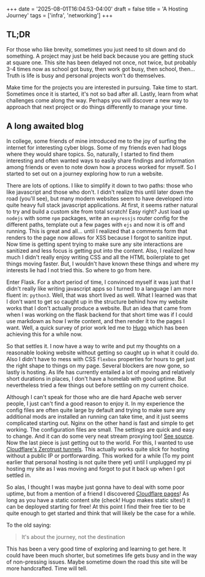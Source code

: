 +++
date = '2025-08-01T16:04:53-04:00'
draft = false
title = 'A Hosting Journey'
tags = ['infra', 'networking']
+++

## TL;DR
For those who like brevity, sometimes you just need to sit down and do something. A project may just be held back because you are getting stuck at square one. This site has been delayed not once, not twice, but probably 3-4 times now as school got busy, then work got busy, then school, then... Truth is life is busy and personal projects won't do themselves. 

Make time for the projects you are interested in pursuing. Take time to start. Sometimes once it is started, it's not so bad after all. Lastly, learn from what challenges come along the way. Perhaps you will discover a new way to approach that next project or do things differently to manage your time.

## A long awaited blog
In college, some friends of mine introduced me to the joy of surfing the internet for interesting cyber blogs. Some of my friends even had blogs where they would share topics. So, naturally, I started to find them interesting and often wanted ways to easily share findings and information among friends or even to note down how a process worked for myself. So I started to set out on a journey exploring how to run a website.

There are lots of options. I like to simplify it down to two paths: those who like javascript and those who don't. I didn't realize this until later down the road (you'll see), but many modern websites seem to have developed into quite heavy full stack javascript applications. At first, it seems rather natural to try and build a custom site from total scratch! Easy right? Just load up `nodejs` with some `npm` packages, write an `expressjs` router config for the different paths, template out a few pages with `ejs` and now it is off and running. This is great and all... until I realized that a comments form that renders to the page now allows for XSS because I forgot to sanitize input. Now time is getting spent trying to make sure any site interactions are sanitized and less focus is getting put into the content. Also, I realized how much I didn't really enjoy writing CSS and all the HTML boilerplate to get things moving faster. But, I wouldn't have known these things and where my interests lie had I not tried this. So where to go from here.

Enter Flask. For a short period of time, I convinced myself it was just that I didn't really like writing javascript apps so I turned to a language I am more fluent in: `python3`. Well, that was short lived as well. What I learned was that I don't want to get so caught up in the structure behind how my website works that I don't actually produce a website. But an idea that came from when I was working on the flask backend for that short time was if I could use markdown as how I write content, and then render it to the pages I want. Well, a quick survey of prior work led me to [Hugo](https://gohugo.io/) which has been achieving this for a while now.

So that settles it. I now have a way to write and put my thoughts on a reasonable looking website without getting so caught up in what it could do. Also I didn't have to mess with CSS `flexbox` properties for hours to get just the right shape to things on my page. Several blockers are now gone, so lastly is hosting. As life has currently entailed a lot of moving and relatively short durations in places, I don't have a homelab with good uptime. But nevertheless tried a few things out before settling on my current choice.

Although I can't speak for those who are die hard Apache web server people, I just can't find a good reason to enjoy it. In my experience the config files are often quite large by default and trying to make sure any additional mods are installed an running can take time, and it just seems complicated starting out. Nginx on the other hand is fast and simple to get working. The configuration files are small. The settings are quick and easy to change. And it can do some very neat stream proxying too! [See source](http://nginx.org/en/docs/stream/ngx_stream_proxy_module.html). Now the last piece is just getting out to the world. For this, I wanted to use [Cloudflare's Zerotrust tunnels](https://developers.cloudflare.com/cloudflare-one/connections/connect-networks/). This actually works quite slick for hosting without a public IP or portforwarding. This worked for a while (To my point earlier that personal hosting is not quite there yet) until I unplugged my pi hosting my site as I was moving and forgot to put it back up when I got settled in. 

So alas, I thought I was maybe just gonna have to deal with some poor uptime, but from a mention of a friend I discovered [Cloudflare pages](https://developers.cloudflare.com/pages/)! As long as you have a static content site (check! Hugo makes static sites!) it can be deployed starting for free! At this point I find their free tier to be quite enough to get started and think that will likely be the case for a while.

To the old saying:
> It's about the journey, not the destination

This has been a very good time of exploring and learning to get here. It could have been much shorter, but sometimes life gets busy and in the way of non-pressing issues. Maybe sometime down the road this site will be more handcrafted. Time will tell.

